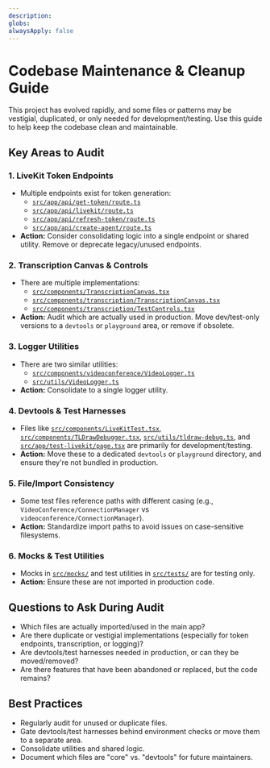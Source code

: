 ```yaml
---
description: 
globs: 
alwaysApply: false
---
```

# Codebase Maintenance & Cleanup Guide

This project has evolved rapidly, and some files or patterns may be vestigial, duplicated, or only needed for development/testing. Use this guide to help keep the codebase clean and maintainable.

## Key Areas to Audit

### 1. LiveKit Token Endpoints
- Multiple endpoints exist for token generation:
  - [`src/app/api/get-token/route.ts`](mdc:src/app/api/get-token/route.ts)
  - [`src/app/api/livekit/route.ts`](mdc:src/app/api/livekit/route.ts)
  - [`src/app/api/refresh-token/route.ts`](mdc:src/app/api/refresh-token/route.ts)
  - [`src/app/api/create-agent/route.ts`](mdc:src/app/api/create-agent/route.ts)
- **Action:** Consider consolidating logic into a single endpoint or shared utility. Remove or deprecate legacy/unused endpoints.

### 2. Transcription Canvas & Controls
- There are multiple implementations:
  - [`src/components/TranscriptionCanvas.tsx`](mdc:src/components/TranscriptionCanvas.tsx)
  - [`src/components/transcription/TranscriptionCanvas.tsx`](mdc:src/components/transcription/TranscriptionCanvas.tsx)
  - [`src/components/transcription/TestControls.tsx`](mdc:src/components/transcription/TestControls.tsx)
- **Action:** Audit which are actually used in production. Move dev/test-only versions to a `devtools` or `playground` area, or remove if obsolete.

### 3. Logger Utilities
- There are two similar utilities:
  - [`src/components/videoconference/VideoLogger.ts`](mdc:src/components/videoconference/VideoLogger.ts)
  - [`src/utils/VideoLogger.ts`](mdc:src/utils/VideoLogger.ts)
- **Action:** Consolidate to a single logger utility.

### 4. Devtools & Test Harnesses
- Files like [`src/components/LiveKitTest.tsx`](mdc:src/components/LiveKitTest.tsx), [`src/components/TLDrawDebugger.tsx`](mdc:src/components/TLDrawDebugger.tsx), [`src/utils/tldraw-debug.ts`](mdc:src/utils/tldraw-debug.ts), and [`src/app/test-livekit/page.tsx`](mdc:src/app/test-livekit/page.tsx) are primarily for development/testing.
- **Action:** Move these to a dedicated `devtools` or `playground` directory, and ensure they're not bundled in production.

### 5. File/Import Consistency
- Some test files reference paths with different casing (e.g., `VideoConference/ConnectionManager` vs `videoconference/ConnectionManager`).
- **Action:** Standardize import paths to avoid issues on case-sensitive filesystems.

### 6. Mocks & Test Utilities
- Mocks in [`src/mocks/`](mdc:src/mocks) and test utilities in [`src/tests/`](mdc:src/tests) are for testing only.
- **Action:** Ensure these are not imported in production code.

## Questions to Ask During Audit
- Which files are actually imported/used in the main app?
- Are there duplicate or vestigial implementations (especially for token endpoints, transcription, or logging)?
- Are devtools/test harnesses needed in production, or can they be moved/removed?
- Are there features that have been abandoned or replaced, but the code remains?

## Best Practices
- Regularly audit for unused or duplicate files.
- Gate devtools/test harnesses behind environment checks or move them to a separate area.
- Consolidate utilities and shared logic.
- Document which files are "core" vs. "devtools" for future maintainers.
